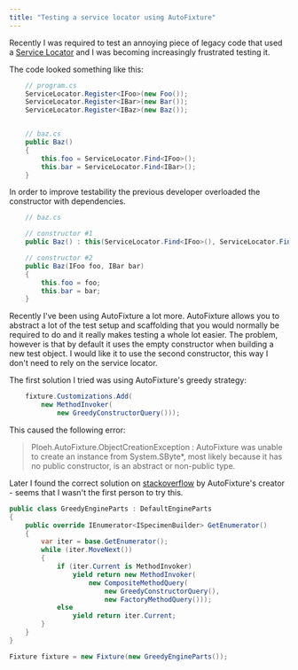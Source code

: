 ```yaml
---
title: "Testing a service locator using AutoFixture"
---
```


Recently I was required to test an annoying piece of legacy code that used a [Service Locator][1] and I was becoming increasingly frustrated testing it.

The code looked something like this:

```csharp
    // program.cs
    ServiceLocator.Register<IFoo>(new Foo());
    ServiceLocator.Register<IBar>(new Bar());
    ServiceLocator.Register<IBaz>(new Baz());


    // baz.cs
    public Baz() 
    {
        this.foo = ServiceLocator.Find<IFoo>();
        this.bar = ServiceLocator.Find<IBar>();
    }
```

In order to improve testability the previous developer overloaded the constructor with dependencies.

```csharp
    // baz.cs

    // constructor #1
    public Baz() : this(ServiceLocator.Find<IFoo>(), ServiceLocator.Find<IBar>()) {}

    // constructor #2
    public Baz(IFoo foo, IBar bar) 
    {
        this.foo = foo;
        this.bar = bar;
    }
```

Recently I've been using AutoFixture a lot more. AutoFixture allows you to abstract a lot of the test setup and scaffolding that you would normally be required to do and it really makes testing a whole lot easier. The problem, however is that by default it uses the empty constructor when building a new test object. I would like it to use the second constructor, this way I don't need to rely on the service locator.

The first solution I tried was using AutoFixture's greedy strategy:

```csharp
    fixture.Customizations.Add(
        new MethodInvoker(
            new GreedyConstructorQuery()));
```

This caused the following error: 

> Ploeh.AutoFixture.ObjectCreationException : AutoFixture was unable to create an instance from System.SByte*, most likely because it has no public constructor, is an abstract or non-public type.

Later I found the correct solution on [stackoverflow][2] by AutoFixture's creator - seems that I wasn't the first person to try this.

```csharp
public class GreedyEngineParts : DefaultEngineParts
{
    public override IEnumerator<ISpecimenBuilder> GetEnumerator()
    {
        var iter = base.GetEnumerator();
        while (iter.MoveNext())
        {
            if (iter.Current is MethodInvoker)
                yield return new MethodInvoker(
                    new CompositeMethodQuery(
                        new GreedyConstructorQuery(),
                        new FactoryMethodQuery()));
            else
                yield return iter.Current;
        }
    }
}

Fixture fixture = new Fixture(new GreedyEngineParts());
```


[1]: https://en.wikipedia.org/wiki/Service_locator_pattern 
[2]: https://stackoverflow.com/a/12425942